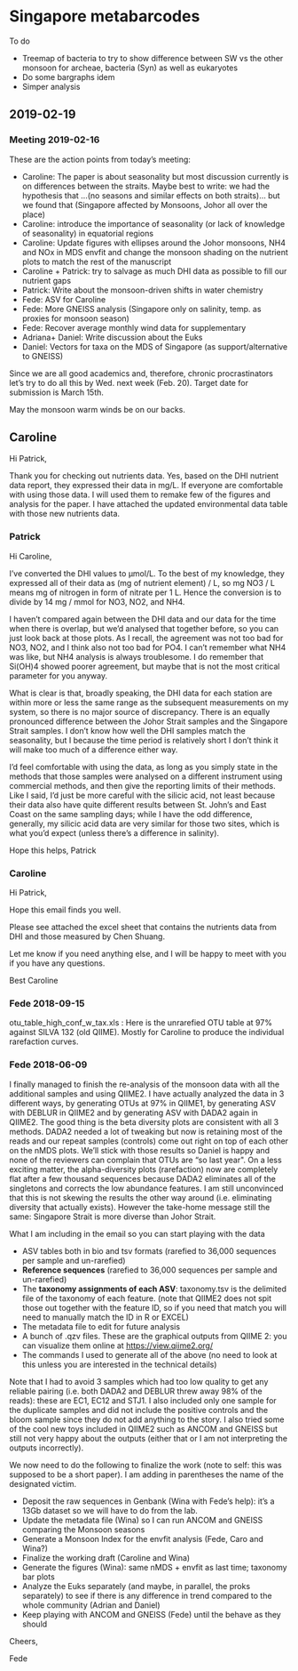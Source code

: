 # Singapore metabarcodes

To do
* Treemap of bacteria to try to show difference between SW vs the other monsoon for archeae, bacteria (Syn) as well as eukaryotes
* Do some bargraphs idem
* Simper analysis

## 2019-02-19

### Meeting 2019-02-16
These are the action points from today’s meeting:

- Caroline: The paper is about seasonality but most discussion currently is on differences between the straits. Maybe best to write: we had the hypothesis that ...(no seasons and similar effects on both straits)... but we found that (Singapore affected by Monsoons, Johor all over the place)
- Caroline: introduce the importance of seasonality (or lack of knowledge of seasonality) in equatorial regions
- Caroline: Update figures with ellipses around the Johor monsoons, NH4 and NOx in MDS envfit and change the monsoon shading on the nutrient plots to match the rest of the manuscript
- Caroline + Patrick: try to salvage as much DHI data as possible to fill our nutrient gaps
- Patrick: Write about the monsoon-driven shifts in water chemistry
- Fede: ASV for Caroline
- Fede: More GNEISS analysis (Singapore only on salinity, temp. as proxies for monsoon season)
- Fede: Recover average monthly wind data for supplementary
- Adriana+ Daniel: Write discussion about the Euks
- Daniel: Vectors for taxa on the MDS of Singapore (as support/alternative to GNEISS)

Since we are all good academics and, therefore, chronic procrastinators let’s try to do all this by Wed. next week (Feb. 20). Target date for submission is March 15th.

May the monsoon warm winds be on our backs.

## Caroline

Hi Patrick,

Thank you for checking out nutrients data.
Yes, based on the DHI nutrient data report, they expressed their data in mg/L.
If everyone are comfortable with using those data. I will used them to remake few of the figures and analysis for the paper.
I have attached the updated environmental data table with those new nutrients data.

### Patrick
Hi Caroline,

I’ve converted the DHI values to µmol/L. To the best of my knowledge, they expressed all of their data as (mg of nutrient element) / L, so mg NO3 / L means mg of nitrogen in form of nitrate per 1 L. Hence the conversion is to divide by 14 mg / mmol for NO3, NO2, and NH4.

I haven’t compared again between the DHI data and our data for the time when there is overlap, but we’d analysed that together before, so you can just look back at those plots. As I recall, the agreement was not too bad for NO3, NO2, and I think also not too bad for PO4. I can’t remember what NH4 was like, but NH4 analysis is always troublesome. I do remember that Si(OH)4 showed poorer agreement, but maybe that is not the most critical parameter for you anyway.

What is clear is that, broadly speaking, the DHI data for each station are within more or less the same range as the subsequent measurements on my system, so there is no major source of discrepancy. There is an equally pronounced difference between the Johor Strait samples and the Singapore Strait samples. I don’t know how well the DHI samples match the seasonality, but I because the time period is relatively short I don’t think it will make too much of a difference either way.

I’d feel comfortable with using the data, as long as you simply state in the methods that those samples were analysed on a different instrument using commercial methods, and then give the reporting limits of their methods. Like I said, I’d just be more careful with the silicic acid, not least because their data also have quite different results between St. John’s and East Coast on the same sampling days; while I have the odd difference, generally, my silicic acid data are very similar for those two sites, which is what you’d expect (unless there’s a difference in salinity).

Hope this helps,
Patrick

### Caroline

Hi Patrick,

Hope this email finds you well.

Please see attached the excel sheet that contains the nutrients data from DHI and those measured by Chen Shuang.

Let me know if you need anything else, and I will be happy to meet with you if you have any questions.

Best
Caroline

### Fede 2018-09-15

otu_table_high_conf_w_tax.xls : Here is the unrarefied OTU table at 97% against SILVA 132 (old QIIME). Mostly for Caroline to produce the individual rarefaction curves.

### Fede 2018-06-09

I finally managed to finish the re-analysis of the monsoon data with all the additional samples and using QIIME2. I have actually analyzed the data in 3 different ways, by generating OTUs at 97% in QIIME1, by generating ASV with DEBLUR in QIIME2 and by generating ASV with DADA2 again in QIIME2. The good thing is the beta diversity plots are consistent with all 3 methods. DADA2 needed a lot of tweaking but now is retaining most of the reads and our repeat samples (controls) come out right on top of each other on the nMDS plots. We’ll stick with those results so Daniel is happy and none of the reviewers can complain that OTUs are “so last year". On a less exciting matter, the alpha-diversity plots (rarefaction) now are completely flat after a few thousand sequences because DADA2 eliminates all of the singletons and corrects the low abundance features. I am still unconvinced that this is not skewing the results the other way around (i.e. eliminating diversity that actually exists). However the take-home message still the same: Singapore Strait is more diverse than Johor Strait.

What I am including in the email so you can start playing with the data
- ASV tables both in bio and tsv formats (rarefied to 36,000 sequences per sample and un-rarefied)
- **Reference sequences** (rarefied to 36,000 sequences per sample and un-rarefied)
- The **taxonomy assignments of each ASV**: taxonomy.tsv is the <TAB> delimited file of the taxonomy of each feature. (note that QIIME2 does not spit those out together with the feature ID, so if you need that match you will need to manually match the ID in R or EXCEL)
- The metadata file to edit for future analysis
- A bunch of .qzv files. These are the graphical outputs from QIIME 2: you can visualize them online at https://view.qiime2.org/
- The commands I used to generate all of the above (no need to look at this unless you are interested in the technical details)

Note that I had to avoid 3 samples which had too low quality to get any reliable pairing (i.e. both DADA2 and DEBLUR threw away 98% of the reads): these are EC1, EC12 and STJ1. I also included only one sample for the duplicate samples and did not include the positive controls and the bloom sample since they do not add anything to the story.
I also tried some of the cool new toys included in QIIME2 such as ANCOM and GNEISS but still not very happy about the outputs (either that or I am not interpreting the outputs incorrectly).

We now need to do the following to finalize the work (note to self: this was supposed to be a short paper). I am adding in parentheses the name of the designated victim.

- Deposit the raw sequences in Genbank (Wina with Fede’s help): it’s a 13Gb dataset so we will have to do from the lab.
- Update the metadata file (Wina) so I can run ANCOM and GNEISS comparing the Monsoon seasons
- Generate a Monsoon Index for the envfit analysis (Fede, Caro and Wina?)
- Finalize the working draft (Caroline and Wina)
- Generate the figures (Wina): same nMDS + envfit as last time; taxonomy bar plots
- Analyze the Euks separately (and maybe, in parallel, the proks separately) to see if there is any difference in trend compared to the whole community (Adrian and Daniel)
- Keep playing with ANCOM and GNEISS (Fede) until the behave as they should


Cheers,

Fede
